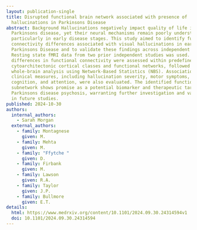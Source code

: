```yaml
---
layout: publication-single
title: Disrupted functional brain network associated with presence of
  hallucinations in Parkinsons Disease
abstract: Background Hallucinations negatively impact quality of life in
  Parkinsons disease, yet their neural mechanisms remain poorly understood,
  particularly in early disease stages. This study aimed to identify functional
  connectivity differences associated with visual hallucinations in early
  Parkinsons Disease and to validate these findings across independent datasets.
  Resting state fMRI data from two prior independent studies was used. Group
  differences in functional connectivity were assessed within predefined
  cytoarchitectonic cortical classes and functional networks, followed by
  whole-brain analysis using Network-Based Statistics (NBS). Associations with
  clinical measures, including hallucination severity, motor symptoms,
  cognition, and attention, were also evaluated. The identified functional
  subnetwork shows promise as a potential biomarker and therapeutic target for
  Parkinsons disease psychosis, warranting further investigation and validation
  in future studies.
published: 2024-10-30
authors:
  internal_authors:
    - Sarah Morgan
  external_authors:
    - family: Montagnese
      given: M.
    - family: Mehta
      given: M.
    - family: "Ffytche "
      given: D.
    - family: Firbank
      given: M.
    - family: Lawson
      given: R.A.
    - family: Taylor
      given: J.P.
    - family: Bullmore
      given: E.T.
details:
  html: https://www.medrxiv.org/content/10.1101/2024.09.30.24314594v1
  doi: 10.1101/2024.09.30.24314594
---
```

